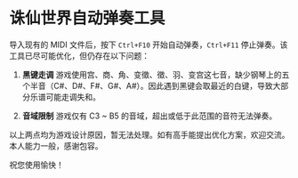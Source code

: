 # 诛仙世界自动弹奏工具

导入现有的 MIDI 文件后，按下 `Ctrl+F10` 开始自动弹奏，`Ctrl+F11` 停止弹奏。该工具已尽可能优化，但仍存在以下问题：

1. **黑键走调**
   游戏使用宫、商、角、变徵、徵、羽、变宫这七音，缺少钢琴上的五个半音（C#、D#、F#、G#、A#）。因此遇到黑键会取最近的白键，导致大部分乐谱可能走调失和。

2. **音域限制**
   游戏仅有 C3 ~ B5 的音域，超出或低于此范围的音符无法弹奏。

以上两点均为游戏设计原因，暂无法处理。如有高手能提出优化方案，欢迎交流。本人能力一般，感谢包容。

祝您使用愉快！
